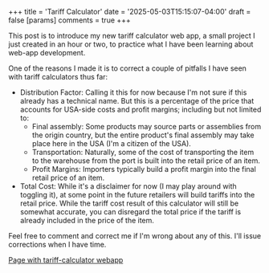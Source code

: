 +++
title = 'Tariff Calculator'
date = '2025-05-03T15:15:07-04:00'
draft = false
[params]
comments = true
+++

This post is to introduce my new tariff calculator web app, a small project I just created in an hour or two, to practice what I have been learning about web-app development.

One of the reasons I made it is to correct a couple of pitfalls I have seen with tariff calculators thus far:

- Distribution Factor: Calling it this for now because I'm not sure if this already has a technical name. But this is a percentage of the price that accounts for USA-side costs and profit margins; including but not limited to:
  - Final assembly: Some products may source parts or assemblies from the origin country, but the entire product's final assembly may take place here in the USA (I'm a citizen of the USA).
  - Transportation: Naturally, some of the cost of transporting the item to the warehouse from the port is built into the retail price of an item.
  - Profit Margins: Importers typically build a profit margin into the final retail price of an item.
- Total Cost: While it's a disclaimer for now (I may play around with toggling it), at some point in the future retailers will build tariffs into the retail price. While the tariff cost result of this calculator will still be somewhat accurate, you can disregard the total price if the tariff is already included in the price of the item.

Feel free to comment and correct me if I'm wrong about any of this. I'll issue corrections when I have time.

<!--more-->

[Page with tariff-calculator webapp](/projects/tariff-calculator/)